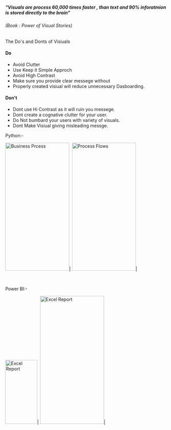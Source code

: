 ##### "Visuals are process 60,000 times faster , than text and 90% inforatmion is stored directly to the brain" 
###### (Book : Power of Visual Stories) 

The Do's and Donts of Visiuals

#### Do
- Avoid Clutter 
- Use Keep it Simple Approch
- Avoid High Contrast
- Make sure you provide clear messege without
- Properly created visiual will reduce unnecessary Dasboarding.

#### Don't
- Dont use Hi Contrast as it will ruin you messege.
- Dont create a cognative clutter for your user.
- Do Not bumbard your users with variety of visuals.
- Dont Make Visiual giving misleading messge.

Python:-

<img src="/BussinessProcess/BalanceScoreCard-KPI.png" alt="Business Prcess" width="200" Height="400"/>|
<img src="/BussinessProcess/ProcessFlow.png" alt="Process Flows" width="200" Height="400"/>|

<BR>

Power BI:-

<img src="/PowerBI/Images/LandingPage.PNG" alt="Excel Report" width="100" Height="200"/>|
<img src="/PowerBI/Images/HR.PNG" alt="Excel Report" width="200" Height="400"/>|
